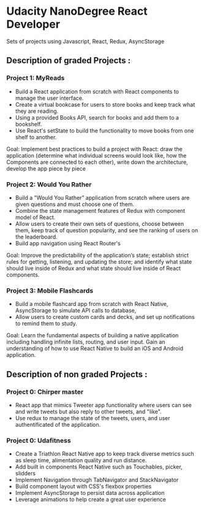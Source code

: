 # Udacity NanoDegree React Developer

Sets of projects using Javascript, React, Redux, AsyncStorage 

## Description of graded Projects  :

### Project 1: MyReads

- Build a React application from scratch with React components to manage the user interface. 
- Create a virtual bookcase for users to store books and keep track what they are reading. 
- Using a provided Books API, search for books and add them to a bookshelf. 
- Use React's setState to build the functionality to move books from one shelf to another.

Goal: Implement best practices to build a project with React:  draw the application (determine what individual screens would look like,
how the Components are connected to each other), write down the architecture, develop the app piece by piece

### Project 2: Would You Rather

- Build a "Would You Rather" application from scratch where users are given questions and must choose one of them.
- Combine the state management features of Redux with component model of React.
- Allow users to create their own sets of questions, choose between them, keep track of question popularity, and see the ranking of users on the leaderboard.
- Build app navigation using React Router's

Goal:  Improve the predictability of the application’s state; establish strict rules for getting, listening, and updating the store; and identify what state should live inside of Redux and what state should live inside of React components.

### Project 3: Mobile Flashcards

- Build a mobile flashcard app from scratch with React Native, AsyncStorage to simulate API calls to database,
- Allow users to create custom cards and decks, and set up notifications to remind them to study. 

Goal: Learn the fundamental aspects of building a native application including handling infinite lists, routing, and user input. Gain an understanding of how to use React Native to build an iOS and Android application.

## Description of non graded Projects :

### Project 0: Chirper master

- React app that mimics Tweeter app functionality where users can see and write tweets but also reply to other tweets, and "like". 
- Use redux to manage the state of the tweets, users, and user authentificated of the application.

### Project 0: Udafitness

- Create a Triathlon React Native app to keep track diverse metrics such as sleep time, alimentation quality and run distance. 
- Add built in components React Native such as Touchables, picker, slidders
- Implement Navigation through TabNavigator and StackNavigator
- Build component layout with CSS's flexbox properties
- Implement AsyncStorage to persist data across application
- Leverage animations to help create a great user experience

